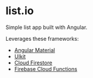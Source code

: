 # list.io

Simple list app built with Angular. 

Leverages these frameworks:
* [Angular Material](https://material.angular.io/)
* [UIkit](https://getuikit.com/docs/introduction)
* [Cloud Firestore](https://firebase.google.com/docs/firestore/)
* [Firebase Cloud Functions](https://firebase.google.com/docs/functions/)